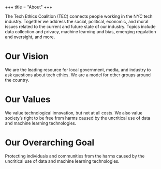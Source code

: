 +++
title = "About"
+++

The Tech Ethics Coalition (TEC) connects people working in the NYC tech industry. Together we address the social, political, economic, and moral issues related to the current and future state of our industry. Topics include data collection and privacy, machine learning and bias, emerging regulation and oversight, and more.

# Our Vision
We are the leading resource for local government, media, and industry to ask questions about tech ethics. We are a model for other groups around the country.

# Our Values
We value technological innovation, but not at all costs. We also value society’s right to be free from harms caused by the uncritical use of data and machine learning technologies.

# Our Overarching Goal
Protecting individuals and communities from the harms caused by the uncritical use of data and machine learning technologies.
